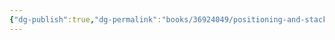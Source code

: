 ```yaml
---
{"dg-publish":true,"dg-permalink":"books/36924049/positioning-and-stacking-contexts","permalink":"/books/36924049/positioning-and-stacking-contexts/","title":"定位与堆叠上下文","metatags":{"description":"","og:site_name":"DavonOs","og:title":"第六章 定位与堆叠上下文","og:type":"article","og:url":"https://zuji.eu.org/books/36924049/positioning-and-stacking-contexts","og:image":"https://images.manning.com/360/480/resize/book/f/235f14b-90f6-43b8-8abd-62bc945d1624/Grant-2ed-HI.png","og:image:width":"200","og:image:alt":"articlecover","og:locale":"zh_cn"},"tags":["program/css"],"dgShowInlineTitle":true}
---
```

